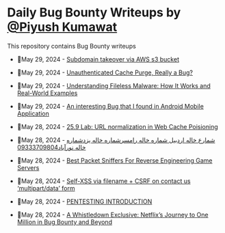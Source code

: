 # Daily Bug Bounty Writeups by [@Piyush Kumawat](https://twitter.com/piyush_supiy) 
This repository contains Bug Bounty writeups

<!-- BLOG-POST-LIST:START -->
 - 💯May 29, 2024 - [Subdomain takeover via AWS s3 bucket](https://infosecwriteups.com/subdomain-takeover-via-aws-s3-bucket-9c54b1b71c46?source=rss------bug_bounty-5) 

 - 💯May 29, 2024 - [Unauthenticated Cache Purge, Really a Bug?](https://medium.com/@anonymoustriager/unauthenticated-cache-purge-really-a-bug-1da44d6fbfd9?source=rss------bug_bounty-5) 

 - 💯May 29, 2024 - [Understanding Fileless Malware: How It Works and Real-World Examples](https://medium.com/@paritoshblogs/understanding-fileless-malware-how-it-works-and-real-world-examples-76085c99543d?source=rss------bug_bounty-5) 

 - 💯May 29, 2024 - [An interesting Bug that I found in Android Mobile Application](https://medium.com/@jooelsaka/an-interesting-bug-that-i-found-in-android-mobile-application-becf25c8c4d8?source=rss------bug_bounty-5) 

 - 💯May 28, 2024 - [25.9 Lab: URL normalization in Web Cache Poisioning](https://cyberw1ng.medium.com/25-9-lab-url-normalization-in-web-cache-poisioning-9a4b72e10a5e?source=rss------bug_bounty-5) 

 - 💯May 28, 2024 - [شمارع خاله اردبیل شماره خاله رامسرشماره خاله یزدشماره خاله نورآباد09333709804](https://medium.com/@xgxtccbj/%D8%B4%D9%85%D8%A7%D8%B1%D8%B9-%D8%AE%D8%A7%D9%84%D9%87-%D8%A7%D8%B1%D8%AF%D8%A8%DB%8C%D9%84-%D8%B4%D9%85%D8%A7%D8%B1%D9%87-%D8%AE%D8%A7%D9%84%D9%87-%D8%B1%D8%A7%D9%85%D8%B3%D8%B1%D8%B4%D9%85%D8%A7%D8%B1%D9%87-%D8%AE%D8%A7%D9%84%D9%87-%DB%8C%D8%B2%D8%AF%D8%B4%D9%85%D8%A7%D8%B1%D9%87-%D8%AE%D8%A7%D9%84%D9%87-%D9%86%D9%88%D8%B1%D8%A2%D8%A8%D8%A7%D8%AF09333709804-045d16786c2a?source=rss------bug_bounty-5) 

 - 💯May 28, 2024 - [Best Packet Sniffers For Reverse Engineering Game Servers](https://medium.com/@MrRipperoni/best-packet-sniffers-for-reverse-engineering-game-servers-c09987c46b33?source=rss------bug_bounty-5) 

 - 💯May 28, 2024 - [Self-XSS via filename + CSRF on contact us ‘multipart/data’ form](https://mchklt.medium.com/self-xss-via-filename-csrf-on-contact-us-multipart-data-form-f852dd539547?source=rss------bug_bounty-5) 

 - 💯May 28, 2024 - [PENTESTING INTRODUCTION](https://medium.com/@workwithsane/pentesting-day-01-7eba23231870?source=rss------bug_bounty-5) 

 - 💯May 28, 2024 - [A Whistledown Exclusive: Netflix’s Journey to One Million in Bug Bounty and Beyond](https://netflixtechblog.medium.com/a-whistledown-exclusive-netflixs-journey-to-one-million-in-bug-bounty-and-beyond-9087ffebc3e1?source=rss------bug_bounty-5) 
<!-- BLOG-POST-LIST:END -->
